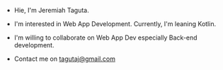 <!---
- 👋 Hi, I’m @tagutaj
- 👀 I’m interested in ...
- 🌱 I’m currently learning ...
- 💞️ I’m looking to collaborate on ...
- 📫 How to reach me ...
--->

<!---
tagutaj/tagutaj is a ✨ special ✨ repository because its `README.md` (this file) appears on your GitHub profile.
You can click the Preview link to take a look at your changes.
--->
- Hie, I'm Jeremiah Taguta.

- I'm interested in Web App Development. Currently, I'm leaning Kotlin.

- I'm willing to collaborate on Web App Dev especially Back-end development.

- Contact me on tagutaj@gmail.com
